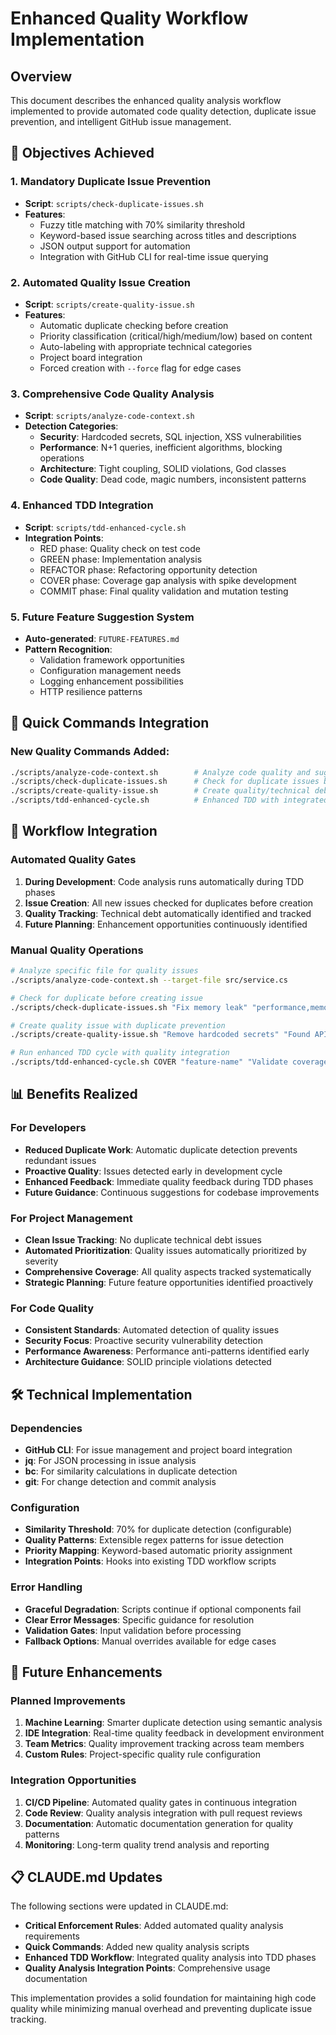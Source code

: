 # Enhanced Quality Workflow Implementation

## Overview

This document describes the enhanced quality analysis workflow implemented to provide automated code quality detection, duplicate issue prevention, and intelligent GitHub issue management.

## 🎯 Objectives Achieved

### 1. Mandatory Duplicate Issue Prevention
- **Script**: `scripts/check-duplicate-issues.sh`
- **Features**:
  - Fuzzy title matching with 70% similarity threshold
  - Keyword-based issue searching across titles and descriptions
  - JSON output support for automation
  - Integration with GitHub CLI for real-time issue querying

### 2. Automated Quality Issue Creation
- **Script**: `scripts/create-quality-issue.sh`
- **Features**:
  - Automatic duplicate checking before creation
  - Priority classification (critical/high/medium/low) based on content
  - Auto-labeling with appropriate technical categories
  - Project board integration
  - Forced creation with `--force` flag for edge cases

### 3. Comprehensive Code Quality Analysis
- **Script**: `scripts/analyze-code-context.sh`
- **Detection Categories**:
  - **Security**: Hardcoded secrets, SQL injection, XSS vulnerabilities
  - **Performance**: N+1 queries, inefficient algorithms, blocking operations
  - **Architecture**: Tight coupling, SOLID violations, God classes
  - **Code Quality**: Dead code, magic numbers, inconsistent patterns

### 4. Enhanced TDD Integration
- **Script**: `scripts/tdd-enhanced-cycle.sh`
- **Integration Points**:
  - RED phase: Quality check on test code
  - GREEN phase: Implementation analysis
  - REFACTOR phase: Refactoring opportunity detection
  - COVER phase: Coverage gap analysis with spike development
  - COMMIT phase: Final quality validation and mutation testing

### 5. Future Feature Suggestion System
- **Auto-generated**: `FUTURE-FEATURES.md`
- **Pattern Recognition**:
  - Validation framework opportunities
  - Configuration management needs
  - Logging enhancement possibilities
  - HTTP resilience patterns

## 🚀 Quick Commands Integration

### New Quality Commands Added:
```bash
./scripts/analyze-code-context.sh        # Analyze code quality and suggest improvements
./scripts/check-duplicate-issues.sh      # Check for duplicate issues before creation
./scripts/create-quality-issue.sh        # Create quality/technical debt issues (with duplicate prevention)
./scripts/tdd-enhanced-cycle.sh          # Enhanced TDD with integrated quality analysis
```

## 🔧 Workflow Integration

### Automated Quality Gates
1. **During Development**: Code analysis runs automatically during TDD phases
2. **Issue Creation**: All new issues checked for duplicates before creation
3. **Quality Tracking**: Technical debt automatically identified and tracked
4. **Future Planning**: Enhancement opportunities continuously identified

### Manual Quality Operations
```bash
# Analyze specific file for quality issues
./scripts/analyze-code-context.sh --target-file src/service.cs

# Check for duplicate before creating issue
./scripts/check-duplicate-issues.sh "Fix memory leak" "performance,memory"

# Create quality issue with duplicate prevention
./scripts/create-quality-issue.sh "Remove hardcoded secrets" "Found API keys in config" "security,critical"

# Run enhanced TDD cycle with quality integration
./scripts/tdd-enhanced-cycle.sh COVER "feature-name" "Validate coverage and quality"
```

## 📊 Benefits Realized

### For Developers
- **Reduced Duplicate Work**: Automatic duplicate detection prevents redundant issues
- **Proactive Quality**: Issues detected early in development cycle
- **Enhanced Feedback**: Immediate quality feedback during TDD phases
- **Future Guidance**: Continuous suggestions for codebase improvements

### For Project Management
- **Clean Issue Tracking**: No duplicate technical debt issues
- **Automated Prioritization**: Quality issues automatically prioritized by severity
- **Comprehensive Coverage**: All quality aspects tracked systematically
- **Strategic Planning**: Future feature opportunities identified proactively

### For Code Quality
- **Consistent Standards**: Automated detection of quality issues
- **Security Focus**: Proactive security vulnerability detection
- **Performance Awareness**: Performance anti-patterns identified early
- **Architecture Guidance**: SOLID principle violations detected

## 🛠️ Technical Implementation

### Dependencies
- **GitHub CLI**: For issue management and project board integration
- **jq**: For JSON processing in issue analysis
- **bc**: For similarity calculations in duplicate detection
- **git**: For change detection and commit analysis

### Configuration
- **Similarity Threshold**: 70% for duplicate detection (configurable)
- **Quality Patterns**: Extensible regex patterns for issue detection
- **Priority Mapping**: Keyword-based automatic priority assignment
- **Integration Points**: Hooks into existing TDD workflow scripts

### Error Handling
- **Graceful Degradation**: Scripts continue if optional components fail
- **Clear Error Messages**: Specific guidance for resolution
- **Validation Gates**: Input validation before processing
- **Fallback Options**: Manual overrides available for edge cases

## 🔮 Future Enhancements

### Planned Improvements
1. **Machine Learning**: Smarter duplicate detection using semantic analysis
2. **IDE Integration**: Real-time quality feedback in development environment
3. **Team Metrics**: Quality improvement tracking across team members
4. **Custom Rules**: Project-specific quality rule configuration

### Integration Opportunities
1. **CI/CD Pipeline**: Automated quality gates in continuous integration
2. **Code Review**: Quality analysis integration with pull request reviews
3. **Documentation**: Automatic documentation generation for quality patterns
4. **Monitoring**: Long-term quality trend analysis and reporting

## 📋 CLAUDE.md Updates

The following sections were updated in CLAUDE.md:
- **Critical Enforcement Rules**: Added automated quality analysis requirements
- **Quick Commands**: Added new quality analysis scripts
- **Enhanced TDD Workflow**: Integrated quality analysis into TDD phases
- **Quality Analysis Integration Points**: Comprehensive usage documentation

This implementation provides a solid foundation for maintaining high code quality while minimizing manual overhead and preventing duplicate issue tracking.